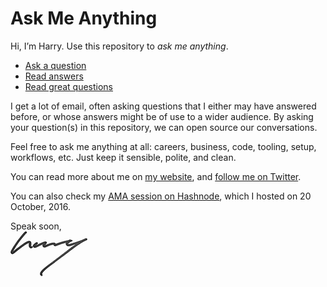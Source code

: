 # Ask Me Anything

Hi, I’m Harry. Use this repository to _ask me anything_.

* [Ask a question](https://github.com/csswizardry/ama/issues/new)
* [Read answers](https://github.com/csswizardry/ama/issues?utf8=%E2%9C%93&q=is%3Aissue%20is%3Aclosed)
* [Read great questions](https://github.com/csswizardry/ama/issues?utf8=%E2%9C%93&q=label%3A%22great%20question%22%20)

I get a lot of email, often asking questions that I either may have answered
before, or whose answers might be of use to a wider audience. By asking your
question(s) in this repository, we can open source our conversations.

Feel free to ask me anything at all: careers, business, code, tooling, setup,
workflows, etc. Just keep it sensible, polite, and clean.

You can read more about me on [my website](https://csswizardry.com/), and
[follow me on Twitter](https://twitter.com/csswizardry).

You can also check my [AMA session on
Hashnode](https://hashnode.com/ama/with-harry-roberts-ciu89znz703oakb53khik6kmo),
which I hosted on 20 October, 2016.

Speak soon,  
![Harry](assets/img/signature.png)
